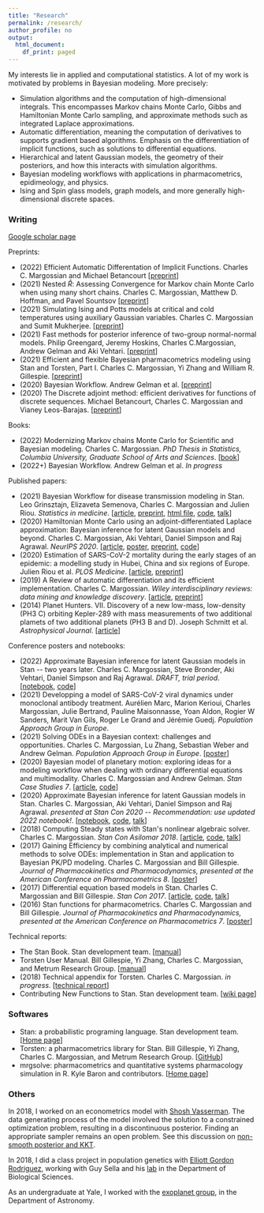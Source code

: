 ```yaml
---
title: "Research"
permalink: /research/
author_profile: no
output:
  html_document:
    df_print: paged
---
```


My interests lie in applied and computational statistics.
A lot of my work is motivated by problems in Bayesian modeling.
More precisely:

* Simulation algorithms and the computation of high-dimensional integrals.
This encompasses Markov chains Monte Carlo, Gibbs and Hamiltonian Monte Carlo sampling, and approximate methods such as integrated Laplace approximations.
* Automatic differentiation, meaning the computation of derivatives to supports gradient based algorithms.
Emphasis on the differentiation of implicit functions, such as solutions to differential equations.
* Hierarchical and latent Gaussian models, the geometry of their posteriors, and how this interacts with simulation algorithms.
* Bayesian modeling workflows with applications in pharmacometrics, epidimeology, and physics.
* Ising and Spin glass models, graph models, and more generally high-dimensional discrete spaces.


### Writing

[Google scholar page](https://scholar.google.com/citations?user=nPtLsvIAAAAJ&hl=en)

Preprints:
* (2022) Efficient Automatic Differentation of Implicit Functions. Charles C. Margossian and Michael Betancourt [[preprint](https://arxiv.org/abs/2112.14217)]
* (2021) Nested $\hat R$: Assessing Convergence for Markov chain Monte Carlo when using many short chains. Charles C. Margossian, Matthew D. Hoffman, and Pavel Sountsov [[preprint](https://arxiv.org/abs/2110.13017)]
* (2021) Simulating Ising and Potts models at critical and cold temperatures using auxiliary Gaussian variables. Charles C. Margossian and Sumit Mukherjee. [[preprint](https://arxiv.org/abs/2110.10801)]
* (2021) Fast methods for posterior inference of two-group normal-normal models. Philip Greengard, Jeremy Hoskins, Charles C.Margossian, Andrew Gelman and Aki Vehtari. [[preprint](https://arxiv.org/abs/2110.03055)]
* (2021) Efficient and flexible Bayesian pharmacometrics modeling using Stan and Torsten, Part I. Charles C. Margossian, Yi Zhang and William R. Gillespie. [[preprint](https://arxiv.org/abs/2109.10184)]
* (2020) Bayesian Workflow. Andrew Gelman et al. [[preprint](https://arxiv.org/abs/2011.01808)]
* (2020) The Discrete adjoint method: efficient derivatives for functions of discrete sequences. Michael Betancourt, Charles C. Margossian and Vianey Leos-Barajas. [[preprint](https://arxiv.org/abs/2002.00326)]

Books:
* (2022) Modernizing Markov chains Monte Carlo for Scientific and Bayesian modeling. Charles C. Margossian. _PhD Thesis in Statistics, Columbia University, Graduate School of Arts and Sciences_. [[book](http://charlesm93.github.io/files/thesis.pdf)]
* (2022+) Bayesian Workflow. Andrew Gelman et al. _In progress_

Published papers:
* (2021) Bayesian Workflow for disease transmission modeling in Stan. Leo Grinsztajn, Elizaveta Semenova, Charles C. Margossian and Julien Riou. _Statistics in medicine_.
[[article](https://onlinelibrary.wiley.com/doi/10.1002/sim.9164), [preprint](https://arxiv.org/abs/2006.02985),
[html file](https://mc-stan.org/users/documentation/case-studies/boarding_school_case_study.html),
[code](https://github.com/stan-dev/example-models/tree/master/knitr/disease_transmission),
[talk](https://www.youtube.com/watch?v=unHZhfur5Sc)]
* (2020) Hamiltonian Monte Carlo using an adjoint-differentiated Laplace approximation: Bayesian inference for latent Gaussian models and beyond. Charles C. Margossian, Aki Vehtari, Daniel Simpson and Raj Agrawal. _NeurIPS 2020_. [[article](https://proceedings.neurips.cc/paper/2020/hash/673de96b04fa3adcae1aacda704217ef-Abstract.html), [poster](http://charlesm93.github.io/files/poster_ela.pdf), [preprint](https://arxiv.org/abs/2004.12550),
[code](https://github.com/charlesm93/laplace_manuscript)]
* (2020) Estimation of SARS-CoV-2 mortality during the early stages of an epidemic: a modelling study in Hubei, China and six regions of Europe. Julien Riou et al. _PLOS Medicine_. [[article](https://journals.plos.org/plosmedicine/article?id=10.1371/journal.pmed.1003189),
[preprint](https://www.medrxiv.org/content/10.1101/2020.03.04.20031104v2)]
* (2019) A Review of automatic differentiation and its efficient implementation. Charles C. Margossian. _Wiley interdisciplinary reviews: data mining and knowledge discovery_. [[article](https://onlinelibrary.wiley.com/doi/10.1002/widm.1305), [preprint](https://arxiv.org/abs/1811.05031)]
* (2014) Planet Hunters. VII. Discovery of a new low-mass, low-density (PH3 C) orbiting Kepler-289
with mass measurements of two additional plamets of two additional planets (PH3 B and D). Joseph Schmitt et al. _Astrophysical Journal_. [[article](http://iopscience.iop.org/article/10.1088/0004-637X/795/2/167/meta;jsessionid=43641D4C5B1CC7595015BE11DDF1239F.c1)]


Conference posters and notebooks:
* (2022) Approximate Bayesian inference for latent Gaussian models in Stan -- two years later. Charles C. Margossian, Steve Bronder, Aki Vehtari, Daniel Simpson and Raj Agrawal. _DRAFT, trial period_. [[notebook](https://htmlpreview.github.io/?https://github.com/charlesm93/StanCon2020/blob/master/notebook-2022/lgm_stan.html#inst), [code](https://github.com/charlesm93/StanCon2020)]
* (2021) Developping a model of SARS-CoV-2 viral dynamics under monoclonal antibody treatment. Aurélien Marc, Marion Kerioui, Charles Margossian, Julie Bertrand, Pauline Maisonnasse, Yoan Aldon, Rogier W Sanders, Marit Van Gils, Roger Le Grand and Jérémie Guedj. _Population Approach Group in Europe_.
* (2021) Solving ODEs in a Bayesian context: challenges and opportunities. Charles C. Margossian, Lu Zhang, Sebastian Weber and Andrew Gelman. _Population Approach Group in Europe_. [[poster](http://charlesm93.github.io/files/BayesianODE.pdf)]
* (2020) Bayesian model of planetary motion: exploring ideas for a modeling workflow when dealing with ordinary differential equations and multimodality. Charles C. Margossian and Andrew Gelman. _Stan Case Studies 7_. [[article](https://mc-stan.org/users/documentation/case-studies/planetary_motion/planetary_motion.html), [code](https://github.com/stan-dev/example-models/tree/master/knitr/planetary_motion)]
* (2020) Approximate Bayesian inference for latent Gaussian models in Stan. Charles C. Margossian, Aki Vehtari, Daniel Simpson and Raj Agrawal. _presented at Stan Con 2020 -- Recommendation: use updated 2022 notebook!_. [[notebook](http://charlesm93.github.io/files/lgm_stan.pdf),
[code](https://github.com/charlesm93/StanCon2020), [talk](https://www.youtube.com/watch?v=hbYsakCQiew&list=PLCrWEzJgSUqzI3goQEAKkDsHg72inmqbe&index=16&t)]
* (2018) Computing Steady states with Stan's nonlinear algebraic solver. Charles C. Margossian. _Stan Con Asilomar 2018_. [[article](http://charlesm93.github.io/files/2018-Margossian.pdf), [code](https://github.com/stan-dev/stancon_talks/tree/master/2018/Contributed-Talks/08_margossian), [talk](https://www.youtube.com/watch?v=JhwZIX5ryw0&feature=youtu.be)]
* (2017) Gaining Efficiency by combining analytical and numerical methods to solve ODEs: implementation in Stan and application to Bayesian PK/PD modeling. Charles C. Margossian and Bill Gillespie. _Journal of Pharmacokinetics and Pharmacodynamics, presented at the American Conference on Pharmacometrics 8_. [[poster](http://charlesm93.github.io/files/2017b-Margossian&Gillespie-mixed_solver.pdf)]
* (2017) Differential equation based models in Stan. Charles C. Margossian and Bill Gillespie. _Stan Con 2017_. [[article](http://mc-stan.org/events/stancon2017-notebooks/stancon2017-margossian-gillespie-ode.html), [code](https://github.com/stan-dev/stancon_talks/tree/master/2017/Contributed-Talks/05_margossian), [talk](https://www.youtube.com/watch?v=DJ0c7Bm5Djk&feature=youtu.be&t=2h53m26s)]
* (2016) Stan functions for pharmacometrics. Charles C. Margossian and Bill Gillespie. _Journal of Pharmacokinetics and Pharmacodynamics, presented at the American Conference on Pharmacometrics 7_. [[poster](http://charlesm93.github.io/files/2016-Margossian&Gillespie-stan_for_pmx.pdf)]


Technical reports:

* The Stan Book. Stan development team. [[manual](https://mc-stan.org/docs/2_18/stan-users-guide/index.html)]
* Torsten User Manual.  Bill Gillespie, Yi Zhang, Charles C. Margossian, and Metrum Research Group. [[manual](https://metrumresearchgroup.github.io/Torsten/)]
* (2018) Technical appendix for Torsten. Charles C. Margossian. _in progress_. [[technical report](https://github.com/charlesm93/presentations-and-writing/blob/master/TorstenAppendix/Torsten_appendix.pdf)]
* Contributing New Functions to Stan. Stan development team. [[wiki page](https://github.com/stan-dev/stan/wiki/Contributing-New-Functions-to-Stan)]


### Softwares

* Stan: a probabilistic programing language. Stan development team. [[Home page](https://mc-stan.org/)]
* Torsten: a pharmacometrics library for Stan. Bill Gillespie, Yi Zhang, Charles C. Margossian, and Metrum Research Group. [[GitHub](https://github.com/metrumresearchgroup/Torsten)]
* mrgsolve: pharmacometrics and quantitative systems pharmacology simulation in R. Kyle Baron and contributors. [[Home page](https://mrgsolve.github.io/)]


### Others

In 2018, I worked on an econometrics model with
[Shosh Vasserman](https://scholar.harvard.edu/vasserman/home).
The data generating process of the model involved the solution to a constrained optimization problem, resulting in a discontinuous posterior. Finding an appropriate sampler remains an open problem.
See this discussion on [non-smooth posterior and KKT](https://discourse.mc-stan.org/t/non-smooth-posterior-and-kkt-problem/6281).

In 2018, I did a class project in population genetics with [Elliott Gordon Rodriguez](http://stat.columbia.edu/department-directory/name/elliot-gordon/), working with Guy Sella and his [lab](https://sellalab.biology.columbia.edu/) in the Department of Biological Sciences.

As an undergraduate at Yale, I worked with the [exoplanet group](http://exoplanets.astro.yale.edu/), in the Department of Astronomy.
